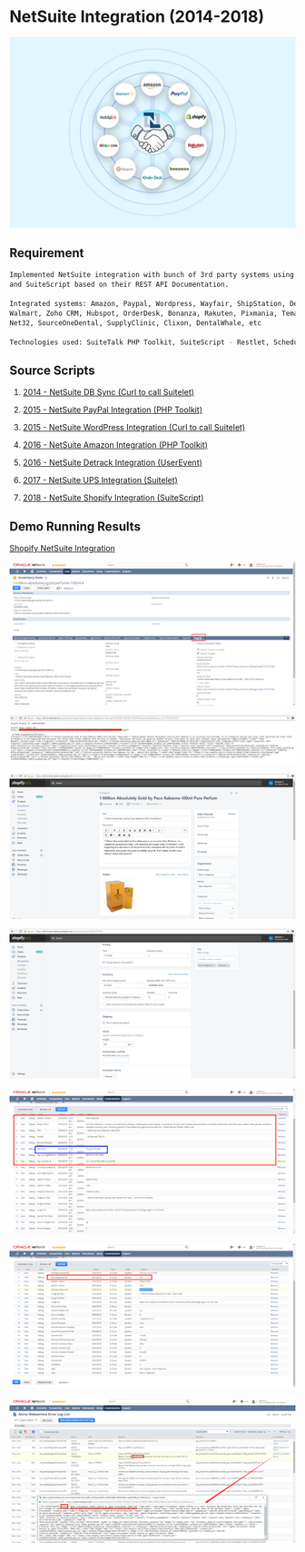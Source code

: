# NetSuite Integration (2014-2018)

![demo](/img/port_integration.jpg)

## Requirement

```bash
Implemented NetSuite integration with bunch of 3rd party systems using SuiteTalk web service
and SuiteScript based on their REST API Documentation.

Integrated systems: Amazon, Paypal, Wordpress, Wayfair, ShipStation, Detrack, Shopify, Magento,
Walmart, Zoho CRM, Hubspot, OrderDesk, Bonanza, Rakuten, Pixmania, Temando, NewEgg, Ebay, UPS,
Net32, SourceOneDental, SupplyClinic, Clixon, DentalWhale, etc

Technologies used: SuiteTalk PHP Toolkit, SuiteScript - Restlet, Scheduled, Suitelet, Userevent

```

## Source Scripts

1. [2014 - NetSuite DB Sync (Curl to call Suitelet)](/script/2014_ns_db_sync_suitelet)

2. [2015 - NetSuite PayPal Integration (PHP Toolkit)](/script/2015_ns_paypal_php_toolkit)

3. [2015 - NetSuite WordPress Integration (Curl to call Suitelet)](/script/2015_ns_wp_suitelet)

4. [2016 - NetSuite Amazon Integration (PHP Toolkit)](/script/2016_ns_amazon_php_toolkit)

5. [2016 - NetSuite Detrack Integration (UserEvent)](/script/2016_ns_detrack_userevent)

6. [2017 - NetSuite UPS Integration (Suitelet)](/script/2017_ns_ups_shipment_suitelet)

7. [2018 - NetSuite Shopify Integration (SuiteScript)](/script/2018_ns_shopify_suitescript)

## Demo Running Results

[Shopify NetSuite Integration](/script/2018_ns_shopify_suitescript)

![demo](/img/shopify_20180520_120908.png)

![demo](/img/shopify_20180520_121036.jpg)

![demo](/img/shopify_20180520_121105.png)

![demo](/img/shopify_20180520_121132.png)

![demo](/img/shopify_20180520_121719.png)

![demo](/img/shopify_20180520_121750.png)

![demo](/img/shopify_20180521_000627.png)
